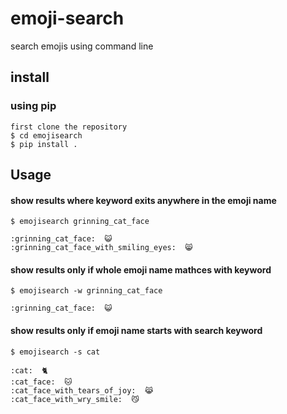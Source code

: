 # emoji-search
search emojis using command line

## install
### using pip
```
first clone the repository
$ cd emojisearch
$ pip install .
```

## Usage
#### show results where keyword exits anywhere in the emoji name
```
$ emojisearch grinning_cat_face

:grinning_cat_face:  😺
:grinning_cat_face_with_smiling_eyes:  😸
```
#### show results only if whole emoji name mathces with keyword
```
$ emojisearch -w grinning_cat_face

:grinning_cat_face:  😺
```

#### show results only if emoji name starts with search keyword
```
$ emojisearch -s cat

:cat:  🐈
:cat_face:  🐱
:cat_face_with_tears_of_joy:  😹
:cat_face_with_wry_smile:  😼
```

